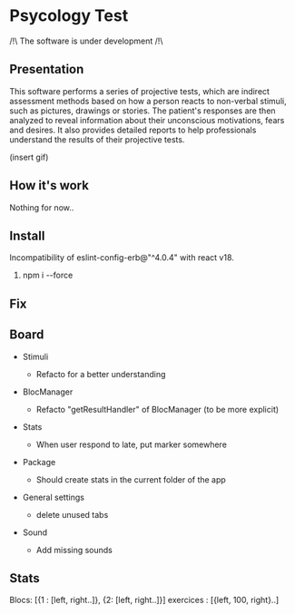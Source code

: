 # Psycology Test

/!\ The software is under development /!\

## Presentation

This software performs a series of projective tests, which are indirect assessment methods based on how a person reacts to non-verbal stimuli, such as pictures, drawings or stories. The patient's responses are then analyzed to reveal information about their unconscious motivations, fears and desires. It also provides detailed reports to help professionals understand the results of their projective tests.

(insert gif)

## How it's work

Nothing for now..

## Install

Incompatibility of eslint-config-erb@"^4.0.4" with react v18.

1. npm i --force

## Fix

## Board

- Stimuli

  - Refacto for a better understanding

- BlocManager

  - Refacto "getResultHandler" of BlocManager (to be more explicit)

- Stats

  - When user respond to late, put marker somewhere

- Package

  - Should create stats in the current folder of the app

- General settings

  - delete unused tabs

- Sound

  - Add missing sounds

## Stats

Blocs: [{1 : [left, right..]}, {2: [left, right..]}]
exercices : [{left, 100, right}..]
